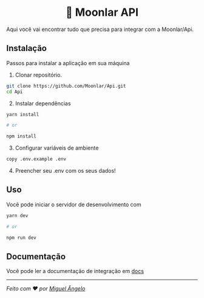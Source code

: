 <h1 align="center">🧪 Moonlar API</h1>

Aqui você vai encontrar tudo que precisa para integrar com a Moonlar/Api.

## Instalação

Passos para instalar a aplicação em sua máquina

1. Clonar repositório.

```sh
git clone https://github.com/Moonlar/Api.git
cd Api
```

2. Instalar dependências

```sh
yarn install

# or

npm install
```

3. Configurar variáveis de ambiente

```sh
copy .env.example .env
```

4. Preencher seu .env com os seus dados!

## Uso

Você pode iniciar o servidor de desenvolvimento com

```sh
yarn dev

# or

npm run dev
```

## Documentação

Você pode ler a documentação de integração em [docs](https://github.com/Moonlar/Api/blob/main/docs/docs.md)

---

_Feito com ❤ por [Miguel Ângelo](https://github.com/miguel5g)_
